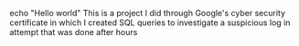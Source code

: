 echo "Hello world"
This is a project I did through Google's cyber security certificate in which I created SQL queries to investigate a suspicious log in attempt that was done after hours
